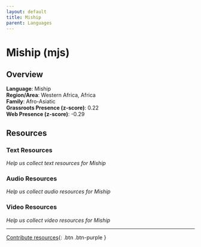 ```yaml
---
layout: default
title: Miship
parent: Languages
---
```


# Miship (mjs)

## Overview

**Language**: Miship  
**Region/Area**: Western Africa, Africa  
**Family**: Afro-Asiatic  
**Grassroots Presence (z-score)**: 0.22  
**Web Presence (z-score)**: -0.29  

## Resources

### Text Resources
*Help us collect text resources for Miship*

### Audio Resources
*Help us collect audio resources for Miship*

### Video Resources
*Help us collect video resources for Miship*

---

[Contribute resources](https://forms.office.com/e/1SfLJx3u1r){: .btn .btn-purple }
